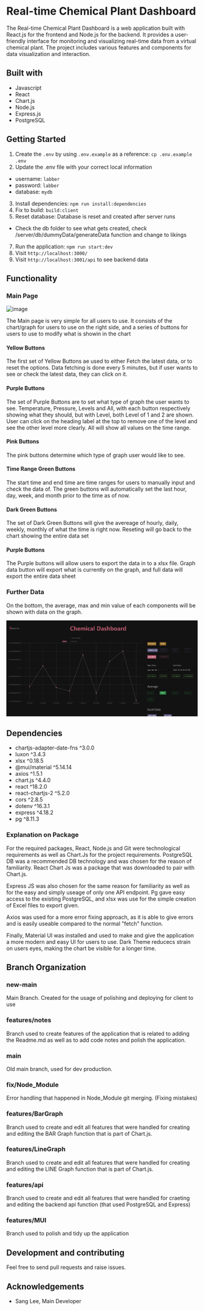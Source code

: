 # Real-time Chemical Plant Dashboard

The Real-time Chemical Plant Dashboard is a web application built with React.js for the frontend and Node.js for the backend. It provides a user-friendly interface for monitoring and visualizing real-time data from a virtual chemical plant. The project includes various features and components for data visualization and interaction.

## Built with

- Javascript
- React
- Chart.js
- Node.js
- Express.js
- PostgreSQL

## Getting Started

1. Create the `.env` by using `.env.example` as a reference: `cp .env.example .env`
2. Update the .env file with your correct local information

- username: `labber`
- password: `labber`
- database: `mydb`

3. Install dependencies: `npm run install:dependencies`
4. Fix to build: `build:client`
5. Reset database: Database is reset and created after server runs

- Check the db folder to see what gets created, check /server/db/dummyData/generateData function and change to likings

7. Run the application: `npm run start:dev`
8. Visit `http://localhost:3000/`
9. Visit `http://localhost:3001/api` to see backend data

## Functionality

### Main Page

![image](https://github.com/melonaster3/chemical-plant-dashboard/assets/101602590/925dadd4-c79c-4699-9fa4-144db1ab7901)

The Main page is very simple for all users to use. It consists of the chart/graph for users to use on the right side, and a series of buttons for users to use to modify what is showin in the chart

#### Yellow Buttons

The first set of Yellow Buttons ae used to either Fetch the latest data, or to reset the options. Data fetching is done every 5 minutes, but if user wants to see or check the latest data, they can click on it.

#### Purple Buttons

The set of Purple Buttons are to set what type of graph the user wants to see. Temperature, Pressure, Levels and All, with each button respectively showing what they should, but with Level, both Level of 1 and 2 are shown. User can click on the heading label at the top to remove one of the level and see the other level more clearly. All will show all values on the time range.

#### Pink Buttons

The pink buttons determine which type of graph user would like to see.

#### Time Range Green Buttons

The start time and end time are time ranges for users to manually input and check the data of. The green buttons will automatically set the last hour, day, week, and month prior to the time as of now.

#### Dark Green Buttons

The set of Dark Green Buttons will give the avereage of hourly, daily, weekly, monthly of what the time is right now. Reseting will go back to the chart showing the entire data set

#### Purple Buttons

The Purple buttons will allow users to export the data in to a xlsx file. Graph data button will export what is currently on the graph, and full data will export the entire data sheet

### Further Data

On the bottom, the average, max and min value of each components will be shown with data on the graph.


![MainPage](https://github.com/melonaster3/chemical-plant-dashboard/blob/new-main/client/public/simacro.png?raw=true)

## Dependencies

- chartjs-adapter-date-fns ^3.0.0
- luxon ^3.4.3
- xlsx ^0.18.5
- @mui/material ^5.14.14
- axios ^1.5.1
- chart.js ^4.4.0
- react ^18.2.0
- react-chartjs-2 ^5.2.0
- cors ^2.8.5
- dotenv ^16.3.1
- express ^4.18.2
- pg ^8.11.3

### Explanation on Package

For the required packages, React, Node.js and Git were technological requirements as well as Chart.Js for the project requirements. PostgreSQL DB was a recommended DB technology and was chosen for the reason of familiarity. React Chart Js was a package that was downloaded to pair with Chart.js.

Express JS was also chosen for the same reason for familiarity as well as for the easy and simply useage of only one API endpoint. Pg gave easy access to the existing PostgreSQL, and xlsx was use for the simple creation of Excel files to export given.

Axios was used for a more error fixing approach, as it is able to give errors and is easily useable compared to the normal "fetch" function.

Finally, Material UI was installed and used to make and give the application a more modern and easy UI for users to use. Dark Theme reducecs strain on users eyes, making the chart be visible for a longer time.

## Branch Organization

### new-main 
Main Branch. Created for the usage of polishing and deploying for client to use

### features/notes
Branch used to create features of the application that is related to adding the Readme.md as well as to add code notes and polish the application.

### main 
Old main branch, used for dev production.

### fix/Node_Module 
Error handling that happened in Node_Module git merging. (Fixing mistakes)

### features/BarGraph 
Branch used to create and edit all features that were handled for creating and editing the BAR Graph function that is part of Chart.js.

### features/LineGraph
Branch used to create and edit all features that were handled for creating and editing the LINE Graph function that is part of Chart.js.

### features/api 
Branch used to create and edit all features that were handled for craeting and editing the backend api function (that used PostgreSQL and Express)

### features/MUI 
Branch used to polish and tidy up the application

## Development and contributing

Feel free to send pull requests and raise issues.

## Acknowledgements

- Sang Lee, Main Developer
